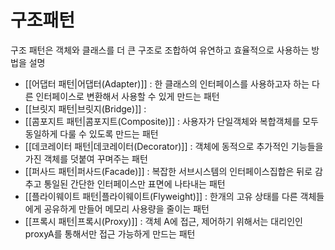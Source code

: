 # 구조패턴

구조 패턴은 객체와 클래스를 더 큰 구조로 조합하여 유연하고 효율적으로 사용하는 방법을 설명

- [[어댑터 패턴|어댑터(Adapter)]] : 한 클래스의 인터페이스를 사용하고자 하는 다른 인터페이스로 변환해서 사용할 수 있게 만드는 패턴
- [[브릿지 패턴|브릿지(Bridge)]] : 
- [[콤포지트 패턴|콤포지트(Composite)]] : 사용자가 단일객체와 복합객체를 모두 동일하게 다룰 수 있도록 만드는 패턴
- [[데코레이터 패턴|데코레이터(Decorator)]] : 객체에 동적으로 추가적인 기능들을 가진 객체를 덧붙여 꾸며주는 패턴
- [[퍼사드 패턴|퍼사드(Facade)]] : 복잡한 서브시스템의 인터페이스집합은 뒤로 감추고 통일된 간단한 인터페이스만 표면에 나타내는 패턴
- [[플라이웨이트 패턴|플라이웨이트(Flyweight)]] : 한개의 고유 상태를 다른 객체들에게 공유하게 만들어 메모리 사용량을 줄이는 패턴
- [[프록시 패턴|프록시(Proxy)]] : 객체 A에 접근, 제어하기 위해서는 대리인인 proxyA를 통해서만 접근 가능하게 만드는 패턴